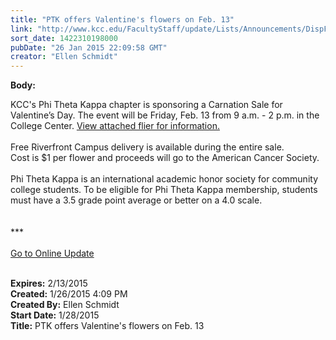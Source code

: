 ```yaml
---
title: "PTK offers Valentine's flowers on Feb. 13"
link: "http://www.kcc.edu/FacultyStaff/update/Lists/Announcements/DispForm.aspx?ID=1804"
sort_date: 1422310198000
pubDate: "26 Jan 2015 22:09:58 GMT"
creator: "Ellen Schmidt"
---
```


<div><b>Body:</b> <div class="ExternalClassD866326660CC4966AFA2C4D2766B6B51"><p>​KCC's Phi Theta Kappa chapter is sponsoring a Carnation Sale for Valentine’s Day. The event will be Friday, Feb. 13 from 9 a.m. - 2 p.m. in the College Center. <a href="/FacultyStaff/update/Documents/PTK%20carnation%20sale_2015.pdf">View attached flier for information.</a><br /> <br />Free Riverfront Campus delivery is available during the entire sale.<br />Cost is $1 per flower and proceeds will go to the American Cancer Society.<br /><br />Phi Theta Kappa is an international academic honor society for community college students. To be eligible for Phi Theta Kappa membership, students must have a 3.5 grade point average or better on a 4.0 scale.<br /><br /> <br />***<br /> <br /><a href="/update">Go to Online Update</a><br /> <br /></p></div></div>
<div><b>Expires:</b> 2/13/2015</div>
<div><b>Created:</b> 1/26/2015 4:09 PM</div>
<div><b>Created By:</b> Ellen Schmidt</div>
<div><b>Start Date:</b> 1/28/2015</div>
<div><b>Title:</b> PTK offers Valentine&#39;s flowers on Feb. 13</div>
